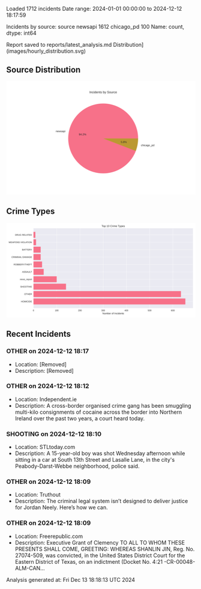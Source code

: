 
Loaded 1712 incidents
Date range: 2024-01-01 00:00:00 to 2024-12-12 18:17:59

Incidents by source:
source
newsapi       1612
chicago_pd     100
Name: count, dtype: int64

Report saved to reports/latest_analysis.md
Distribution](images/hourly_distribution.svg)

## Source Distribution
![Source Distribution](images/source_distribution.svg)

## Crime Types
![Crime Types](images/crime_types.svg)

## Recent Incidents

### OTHER on 2024-12-12 18:17
- Location: [Removed]
- Description: [Removed]


### OTHER on 2024-12-12 18:12
- Location: Independent.ie
- Description: A cross-border organised crime gang has been smuggling multi-kilo consignments of cocaine across the border into Northern Ireland over the past two years, a court heard today.


### SHOOTING on 2024-12-12 18:10
- Location: STLtoday.com
- Description: A 15-year-old boy was shot Wednesday afternoon while sitting in a car at South 13th Street and Lasalle Lane, in the city's Peabody-Darst-Webbe neighborhood, police said.


### OTHER on 2024-12-12 18:09
- Location: Truthout
- Description: The criminal legal system isn’t designed to deliver justice for Jordan Neely. Here’s how we can.


### OTHER on 2024-12-12 18:09
- Location: Freerepublic.com
- Description: Executive Grant of Clemency TO ALL TO WHOM THESE PRESENTS SHALL COME, GREETING: WHEREAS SHANLIN JIN, Reg. No. 27074-509, was convicted, in the United States District Court for the Eastern District of Texas, on an indictment (Docket No. 4:21 -CR-00048- ALM-CAN…

Analysis generated at: Fri Dec 13 18:18:13 UTC 2024

